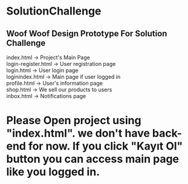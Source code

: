# SolutionChallenge
<h2>Woof Woof Design Prototype For Solution Challenge</h2>

index.html -> Project's Main Page <br>
login-register.html -> User registration page<br>
login.html -> User login page<br>
loginindex.html -> Main page if user logged in<br>
profile.html -> User's information page <br>
shop.html -> We sell our products to users <br>
inbox.html -> Notifications page <br>

<h1>Please Open project using "index.html". we don't have back-end for now. If you click "Kayıt Ol" button you can access main page like you logged in. </h1>

